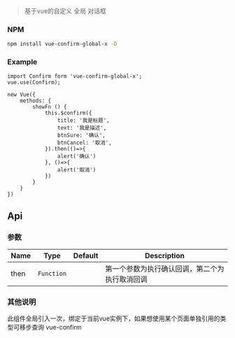 > 基于vue的自定义 全局 对话框

### NPM

``` bash
npm install vue-confirm-global-x -D
```
### Example

```
import Confirm form 'vue-confirm-global-x';
vue.use(Confirm);

new Vue({
    methods: {
        showFn () {
            this.$confirm({
                title: '我是标题',
                text: '我是描述',
                btnSure: '确认',
                btnCancel: '取消',
            }).then(()=>{
                alert('确认')
            }, ()=>{
                alert('取消')
            })
        }
    }
})

```
## Api
### 参数
| Name                 | Type      | Default      | Description                                                        |
|----------------------|-----------|--------------|--------------------------------------------------------------------|
| then                 | `Function`|              | 第一个参数为执行确认回调，第二个为执行取消回调       |

### 其他说明
此组件全局引入一次，绑定于当前vue实例下，如果想使用某个页面单独引用的类型可移步查询 vue-confirm
